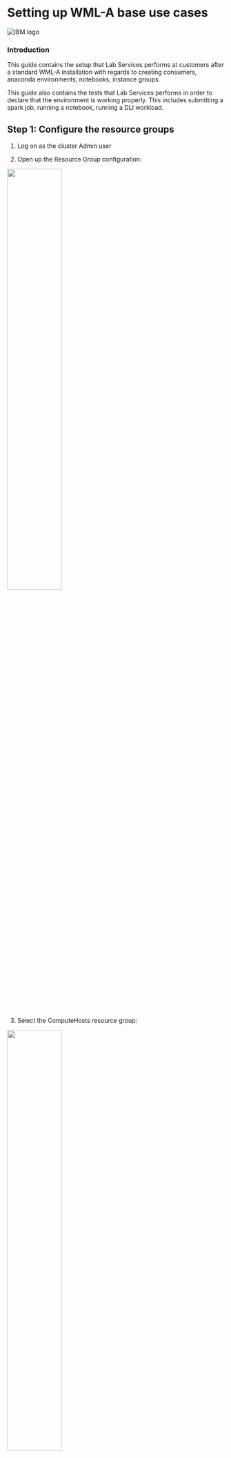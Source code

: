# Setting up WML-A base use cases
![IBM logo](images/image002.png)

### Introduction

This guide contains the setup that Lab Services performs at customers after a standard WML-A installation with regards to creating consumers, anaconda environments, notebooks, instance groups. 

This guide also contains the tests that Lab Services performs in order to declare that the environment is working properly. This includes submitting a spark job, running a notebook, running a DLI workload.

## Step 1: Configure the resource groups

1.	Log on as the cluster Admin user

2.	Open up the Resource Group configuration:

<img src="images/image003.png" width="50%">


3.	Select the ComputeHosts resource group:

<img src="images/image004.png" width="50%">


4.	Properly configure the number of slots to a value that makes sense. If the server is an 8-thread capable system, use 7 * number of processors. If it’s a 4-thread capable system, go with 3 * number of processors:

<img src="images/image005.png" width="50%">

5.	Optional, but recommended, change the resource selection method to static, and then select only the servers which will provide computing power (processor power) to the cluster:

<img src="images/image006.png" width="50%">

6.	Click Apply to commit the changes.

7.	Create a new resource group:

<img src="images/image007.png" width="50%">

8.	Call it GPUHosts:

<img src="images/image008.png" width="50%">

9.	The number of slots should use the advanced formula and equals the number of GPUs on the systems by using the keywork ngpus:

<img src="images/image009.png" width="50%">

10.	Optionally, but recommended, change the resource selection method to static and select the nodes which are GPU-capable:

<img src="images/image010.png" width="50%">

<img src="images/image011.png" width="50%">

11.	Under the “Members Host” column, click on “preferences” and select the attribute “ngpus” to be displayed:

<img src="images/image012.png" width="50%">

12.	Click on “Apply” and validate that the “Members Host” column now displays ngpus:

<img src="images/image013.png" width="50%">

13.	Finish the creation of the resource group by clicking on “Create”

14.	Go to Resources -> Resource Planning (slot) -> Resource Plan:

<img src="images/image014.png" width="50%">

15.	Change the allocation policy of the “ComputeHosts” resource group to balanced:

<img src="images/image015.png" width="50%">


## Step 2: Configure the roles

1.	To start with, we create a role of a Chief Data Scientist. The reason for such is so that we create a role with intermediate privileges between an Admin account and a Data Scientist account. This Chief Data scientist role has the authority of a data scientist plus additional privileges to start/stop instance groups. The idea is that users do not need to go up to a cluster Admin in order to start/stop their instance groups, instead they have the Chief Data Scientist do so.

2.	Go to Systems & Services -> Users -> Roles:

<img src="images/image016.png" width="50%">

3.	Select the “Data Scientist” role and duplicate it by clicking the duplicate button:

<img src="images/image017.png" width="50%">

4.	Call the new role “Chief Data Scientist”:

<img src="images/image018.png" width="50%">

5.	Select the “Chief Data Scientist” role and add a couple privileges:

 *	Conductor -> Spark Instance Groups -> Control

 *	Ego Services -> Services -> Control (exemplified below)

 *	Consumers and Resource Plans  -> Resource Plans -> View

<img src="images/image019.png" width="50%">

6.	Click Apply to commit the changes.


## Step 3: Configure the Consumer

1.	At the OS level, as root, on all nodes, create an OS group and user for the OS execution user: 
 *	groupadd demoexec
 *	useradd -g demoexec -m demoexec

2.	The GID and UID of the created user / group MUST be the same on all nodes.

3.	Now go to Resources -> Consumers

<img src="images/image020.png" width="50%">

4.	Click on “create a consumer”:

<img src="images/image021.png" width="50%">

5.	Name your consumer “DemoConsumer” (for best practices, use starting capital letters), and use “demoexec” in the list of users:

<img src="images/image022.png" width="50%">

6.	Further scroll down and input “demoexec” as the OS user for execution, and select the Management, Compute and GPU resource groups:

<img src="images/image023.png" width="50%">

7.	Click create to save.

8.	On the left side column, click on the “DemoConsumer” consumer you just created, and then click on “Create a consumer”:

<img src="images/image024.png" width="50%">

9.	Name your consumer “Anaconda3-DemoConsumer” (for best practices, use starting capital letters). Leave the “Inherit the user list and group list from parent consumer” selected:

<img src="images/image025.png" width="50%">

10.	Further scroll down and use “demoexec” as the operating system user for workload execution, and make sure all resource groups are selected:

<img src="images/image026.png" width="50%">

11.	Your “Anaconda3-DemoConsumer” should now appear as a child of “DemoConsumer”.


## Step 4: Create a user

1.	Go to “Systems & Services -> Users -> Accounts” 

<img src="images/image027.png" width="50%">

2.	Click on “Create New user account”:

<img src="images/image028.png" width="50%">

3.	Create a demonstration account called “DemoUser”:

<img src="images/image029.png" width="50%">

4.	Go to “Systems & Services -> Users -> Roles”:

<img src="images/image030.png" width="50%">

5.	Select your newly defined user (make sure you do NOT unselect Admin in the process) and then assign it to the “DemoConsumer” consumer you created in step 2:

<img src="images/image031.png" width="50%">

6.	Click OK and then Apply to commit the changes. Do not forget to click on Apply!!! 


## Step 4: Create an instance group for Spark workloads

1.	On EVERY cluster node, create the instance groups deployment directory structure. All commands are run as root:
*	mkdir -p /cwslocal/demoexec/
*	chown egoadmin:egoadmin /cwslocal/
*	chown demoexec:demoexec /cwslocal/demoexec/

2.	Go to “Workload -> Spark -> Spark Instance groups” 

<img src="images/image032.png" width="50%">

3.	Click on “Create a Spark Instance Group” to create your first instance group:

<img src="images/image033.png" width="50%">

4.	Name your instance group “Spark-DemoConsumer” (as a best  practice, use capital starting letters), choose “/cwslocal/demoexec/spark-democonsumer” (as a best practice, use all lowercase) as the deployment directory, “demoexec” as the OS execution user, and the latest available spark version:

<img src="images/image034.png" width="50%">

5.	Scroll down and click on the default consumer name that Conductor would create for you:

<img src="images/image035.png" width="50%">

6.	Click on the “X” to  delete that default consumer:

<img src="images/image036.png" width="50%">

7.	Select the “DemoConsumer” consumer and create a child consumer with the same consumer name as the one you just deleted on the previous step:

<img src="images/image037.png" width="50%">

8.	Click on “Create”, then on “Select”. Your consumer should now list something similar to what you see here:

<img src="images/image038.png" width="50%">

9.	Scroll down and select the “GPUHosts” resource group for the “Spark executors (GPU slots)”. Do not change any other configuration there.

<img src="images/image039.png" width="50%">

10.	Click on Create and Deploy Instance group. 

11.	Click on Continue to Instance Group

12.	Watch as your instance group gets deployed

<img src="images/image040.png" width="50%">


## Step 5: Import an Anaconda installer and create an anaconda environment

1.	Download The following file to your workstation:
*	https://repo.continuum.io/archive/Anaconda3-2019.03-Linux-ppc64le.sh

2.	Go to “Workload -> Spark -> Anaconda Management”.

<img src="images/image041.png" width="50%">

3.	Click on “Add”:

<img src="images/image042.png" width="50%">

4.	Fill out the information required:
*	Distribution name: Anaconda3
*	Select the anaconda file you downloaded at step 1 and upload it here
*	Anaconda version: 2019.03
*	Python version: 3
*	Operating system: Linux on Power 64-bit little endian (LE)

<img src="images/image043.png" width="50%">

5.	Click on “Add”.

6.	On all nodes, create a directory for an anaconda deployment for the proper execution user:
* mkdir -p /cwslocal/demoexec/anaconda
*	chown demoexec:demoexec /cwslocal/demoexec/anaconda

7.	Now select the distribution you just created and click on “Deploy”:

<img src="images/image044.png" width="50%">

8.	Fill in the information required:
*	Instance name: Anaconda3-DemoConsumer-PowerAI
*	Deployment directory: /cwslocal/demoexec/anaconda
*	Consumer: Anaconda3-DemoConsumer (which you created on step 2)
*	Resource group: compute hosts
*	Execution user: demoexec

<img src="images/image045.png" width="50%">

9.	Click on “Environment Variables”:

<img src="images/image046.png" width="50%">

10.	Click on “Add variable” and add variable “PATH” with the contents of “$PATH:/usr/bin”. This is mandatory due to bug #7649. Also, add a variable called “IBM_POWERAI_LICENSE_ACCEPT” with the contents of “yes”:

<img src="images/image047.png" width="50%">

11.	Click on “Deploy”. Watch as your anaconda environment gets deployed.

<img src="images/image047.png" width="50%">

12.	Create a powerai161.yml file on your workstation with the following content (notice the tabulation in the file!):

<img src="images/image048.png" width="50%">

13.	Now click on “Add” to add a conda environment:

<img src="images/image049.png" width="50%">

14.	Create a new environment from the powerai16.yml file you created, then click “Add”:

<img src="images/image050.png" width="50%">

15.	Watch as your environment gets created.


## Step 6: Create a notebook environment

1.	We leverage the IBM Spectrum Conductor-provided notebook. You can see it in “Workload -> Spark -> Notebook Management”.

<img src="images/image051.png" width="50%">

2.	Notice that there is a notebook called Jupyter, version 5.4.0. If you select it and click on “Configure” you can view the settings for this notebook:

<img src="images/image052.png" width="50%">

3.	The settings show properties such as:
*	the notebook package name
*	the scripts in use
*	Use (or not) of SSL
*	Anaconda required      (make sure this setting is selected!)

<img src="images/image053.png" width="50%">

4.	At the moment, due to a change on how Anaconda 2019-03 works, we need to apply a patch to the standard Jupyter 5.4.0 notebook’s deploy.sh script. This patched notebook can be found in: 

*	https://ibm.box.com/s/ps486rawe9o8sy21cyn2uxcv41sbhrql

*	Download this notebook to your workstation and replace the one that comes with Conductor by clicking on the “Browse” button and selecting the patched notebook:

<img src="images/image054.png" width="50%">

5.	Click on the “Update Notebook” button.


## Step 7: Create an instance group for notebook use

1.	On either node, create the data directory for the execution user within the shared filesystem:
* mkdir -p /cwsshare/demoexec/
* chown -R demoexec:demoexec /cwsshare/demoexec/

2.	Go to “Workload -> Spark -> Spark Instance Groups”:

<img src="images/image055.png" width="50%">

3.	Click on “New”:

<img src="images/image056.png" width="50%">

4.	Fill in the information with the following values:
*	Instance group name: Notebook-DemoConsumer
*	Deployment directory: /cwslocal/demoexec/notebook-democonsumer
*	Spark version: use the latest one available

<img src="images/image057.png" width="50%">

5.	Select the Jupyter 5.4.0 notebook and set the following properties:
*	data directory to: /cwsshare/demoexec/notebook-democonsumer
*	select the anaconda environment you created in Step 5 of this guide

<img src="images/image058.png" width="50%">

6.	Scroll down and click on the standard consumer which the process creates, we need to change it:

<img src="images/image059.png" width="50%">

7.	Scroll down until you find the standard suggested consumer name and click on the “X” to delete it:

<img src="images/image060.png" width="50%">

8.	Look for the “DemoConsumer” consumer, select it and create a child named “Notebook-DemoConsumer”. Click on “Create” and then on “Select”:

<img src="images/image061.png" width="50%">

9.	Your consumer should now look like something such as:

<img src="images/image062.png" width="50%">

10.	Scroll down and select the “GPUHosts” resource group for “Spark Executors (GPU slots)”. Do not change anything else.

<img src="images/image063.png" width="50%">

11.	Create on “Create and Deploy Instance Group” at the bottom of the page.

12.	Watch as your instance group gets deployed.

<img src="images/image064.png" width="50%">

13.	Once the instance group is deployed, start it by clicking on the “Start” button:

<img src="images/image065.png" width="50%">

14.	Once started, click on the “Notebook” tab and then on “Create notebook for users”:

<img src="images/image066.png" width="50%">

15.	Select the users you want to create a notebook for and click on “Create”:

<img src="images/image067.png" width="50%">

16.	Your notebooks should show up as Started after a while


## Step 8: Create an instance group for Deep Learning Impact with Elastic Distributed Search (EDT)

1.	Go to “Workload -> Spark -> Spark Instance Groups”:

<img src="images/image055.png" width="50%">

2.	Click on “New”:

<img src="images/image068.png" width="50%">

3.	Click on “Templates”:

<img src="images/image69.png" width="50%">

4.	Select “Use” for the dli-sig-template-2-2-0 template:

<img src="images/image070.png" width="50%">

5.	Fill in the following information:
*	Instance Group name: DLI-EDT-DemoConsumer
*	Spark deployment directory: /cwslocal/demoexec/dli-edt-democonsumer
*	Execution user: demoexec

<img src="images/image071.png" width="50%">

6.	Click on the Spark configuration link as shown in the picture above as well.

7.	In the “search” field, search for Java, and then fill in the JAVA_HOME environment variable with a proper directory that holds a java system of yours, for example: /usr/lib/jvm/jre-1.8.0

<img src="images/image072.png" width="50%">

8.	Then look for “SPARK_EGO_APP_SCHEDULE_POLICY” and change it to “fairshare”. 

<img src="images/image073.png" width="50%">

9.	Click on “Save” as shown above.

10.	Scroll down to the “Consumer” section and click on the standard consumer name that the process would try to create:

<img src="images/image074.png" width="50%">

11.	Click on the “X” for “DLI-EDT-DemoConsumer”:

<img src="images/image075.png" width="50%">

12.	Now select the “DemoConsumer” consumer and create a child consumer named “DLI-EDT-DemoConsumer”:

<img src="images/image076.png" width="50%">

13.	Click on “Create” and then on “Select”.

14.	Your new consumer should look like what’s show below:

<img src="images/image077.png" width="50%">

15.	Scroll down to the “Resource Groups and Plans” section and change “Spark Executors (GPU slots):” to the GPUHosts resource group. Do not change anything else.

<img src="images/image078.png" width="50%">

16.	Click on “Create and Deploy Instance Group”.

17.	Watch as your instance group gets deployed.


## Step 9: Create an instance group for Deep Learning Impact 

1.	Go to “Workload -> Spark -> Spark Instance Groups”:

<img src="images/image055.png" width="50%">

2.	Click on “New”:

<img src="images/image068.png" width="50%">

3.	Click on “Templates”:

<img src="images/image69.png" width="50%">

4.	Select “Use” for the dli-sig-template template:

<img src="images/image070.png" width="50%">

5.	Fill in the following information:
*	Instance Group name: DLI-DemoConsumer
*	Spark deployment directory: /cwslocal/demoexec/dli-democonsumer
*	Execution user: demoexec

<img src="images/image079.png" width="50%">

6.	Click on the Spark configuration link as shown in the picture above as well.

7.	In the “search” field, search for Java, and then fill in the JAVA_HOME environment variable with a proper directory that holds a java system of yours, for example: /usr/lib/jvm/jre-1.8.0

<img src="images/image072.png" width="50%">

8.	Click on “Save” as shown above.

9.	Scroll down to the “Consumer” section and click on the standard consumer name that the process would try to create:

<img src="images/image080.png" width="50%">

10.	Click on the “X” for “DLI-DemoConsumer”:

<img src="images/image081.png" width="50%">

11.	Now select the “DemoConsumer” consumer and create a child consumer named “DLI-EDT-DemoConsumer”:

<img src="images/image082.png" width="50%">

12.	Click on “Create” and then on “Select”.

13.	Your new consumer should look like what’s show below:

<img src="images/image083.png" width="50%">

14.	Scroll down to the “Resource Groups and Plans” section and change “Spark Executors (GPU slots):” to the GPUHosts resource group. Do not change anything else.

<img src="images/image078.png" width="50%">

15.	Click on “Create and Deploy Instance Group”.

16.	Watch as your instance group gets deployed.


## Exercises / Tests

### Exercise 1: Submitting a spark-based workload

This first session instructs you on how to access the conductor cluster, log onto it, locate the spark instance group and submit an application.

#### Downloading the test code

1.	Go to https://ibm.box.com/s/wnkyp42a7yxnq3zm3aji4icad7q014qy and download the file spark_apps.tar.gz

2.	Send file spark_apps.tar.gz to /cwsshare/demoexec/ on either node of your cluster. Use your favorite SCP client to do so. Remember to use “demoexec” as the user when transferring the file.

3.	As demoexec, uncompress the file:
*	cd /cwsshare/demoexec/            (read NOTE below)
*	chown demoexec:demoexec spark_apps.tar.gz   (in case you copied as some other user)
*	tar xvzf spark_apps.tar.gz

NOTE: if you’re running this in a lab environment with more students, create a folder for yourself within /cwsshare/demoexec/ and work from within it.

#### Connecting to the Conductor cluster

Conductor’s interface is reached by connecting your browser (chrome / firefox / IE) to its Web User Interface. Follow the next few steps in order to accomplish it.

4.	Open your browser and use the URL provided to you to access your Conductor cluster.  You should see a logon screen similar to what’s displayed below.

<img src="images/image084.png" width="50%">

5.	If your Conductor cluster uses SSL certificates and you’re getting SSL certificate errors, please call out to the instructor to get that fixed before you continue. A misconfigured SSL environment between your laptop and the cluster might cause you trouble down the road. The SSL certificate is under /opt/ibm/spectrumcomputing/security named cacert.pem. In order to install that certificate into your browser, download it do your workstation (use scp, filezilla, which ever scp client you have) and follow the instructions from step 7 of this link: 
*	https://www.ibm.com/support/knowledgecenter/en/SSZU2E_2.3.0/manage_cluster/security_https_pmc_enabling_dev.html


6.	Log onto the web interface by using the credentials provided to you.

7.	Once logged on, navigate to the list of instance groups by following the path: Workloads -> Spark -> Spark Instance Groups

<img src="images/image085.png" width="50%">


